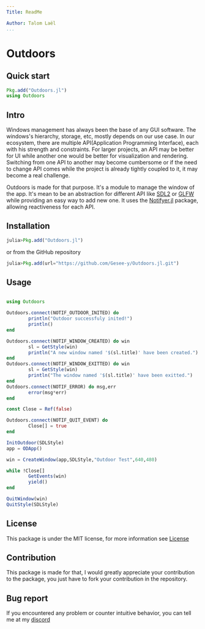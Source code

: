 ```yaml
---
Title: ReadMe

Author: Talom Laël
...
```


# Outdoors 

## Quick start

```julia
Pkg.add("Outdoors.jl")
using Outdoors
```
## Intro

Windows management has always been the base of any GUI software. The windows's hierarchy, storage, etc, mostly depends on our use case. In our ecosystem, there are multiple API(Application Programming Interface), each with his strength and constraints. For larger projects, an API may be better for UI while another one would be better for visualization and rendering. Switching from one API to another may become cumbersome or if the need to change API comes while the project is already tightly coupled to it, it may become a real challenge.

Outdoors is made for that purpose.
It's a module to manage the window of the app. It's mean to be an abstraction for different API like [SDL2](https://www.google.com/url?sa=t&source=web&rct=j&opi=89978449&url=https://www.libsdl.org/&ved=2ahUKEwiOl_e_nvaLAxXtZkEAHf0NLQ4QFnoFCIIBEAE&usg=AOvVaw0UKX-Hd5cnZaTK_nk7m-ZI) or [GLFW](https://www.google.com/url?sa=t&source=web&rct=j&opi=89978449&url=https://www.glfw.org/&ved=2ahUKEwjq9-aXn_aLAxVEYEEAHW5AKvUQFnoECAwQAQ&usg=AOvVaw2CQ2ra0JrY6PXNBxnPTZO2) while providing an easy way to add new one. It uses the [Notifyer.jl](https://github.com/Gesee-y/Notifyers.jl) package, allowing reactiveness for each API.

## Installation 

```julia
julia>Pkg.add("Outdoors.jl")
```

or from the GitHub repository 
```julia
julia>Pkg.add(url="https://github.com/Gesee-y/Outdoors.jl.git")
```

## Usage

```julia

using Outdoors

Outdoors.connect(NOTIF_OUTDOOR_INITED) do
        println("Outdoor successfuly inited!")
        println()
end

Outdoors.connect(NOTIF_WINDOW_CREATED) do win
        sl = GetStyle(win)
        println("A new window named '$(sl.title)' have been created.")
end
Outdoors.connect(NOTIF_WINDOW_EXITTED) do win
        sl = GetStyle(win)
        println("The window named '$(sl.title)' have been exitted.")
end
Outdoors.connect(NOTIF_ERROR) do msg,err
        error(msg*err)
end

const Close = Ref(false)

Outdoors.connect(NOTIF_QUIT_EVENT) do
        Close[] = true
end

InitOutdoor(SDLStyle)
app = ODApp()

win = CreateWindow(app,SDLStyle,"Outdoor Test",640,480)

while !Close[]
        GetEvents(win)
        yield()
end

QuitWindow(win)
QuitStyle(SDLStyle)
```

## License 

This package is under the MIT license, for more information see [License](https://github.com/Gesee-y/Outdoors.jl/blob/main/LICENSE)

## Contribution

This package is made for that, I would greatly appreciate your contribution to the package, you just have to fork your contribution in the repository.

## Bug report 

If you encountered any problem or counter intuitive behavior, you can tell me at my [discord](https://discord.gg/tZPxfjSQ)
